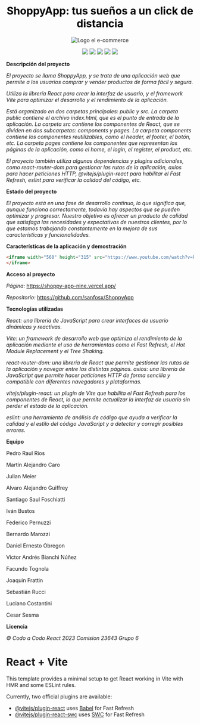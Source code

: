 <h1 align="center">
  <span style="color:black">ShoppyApp: tus sueños a un click de distancia</span>
</h1>

<div align="center">
  <img src="https://shoppy-app-nine.vercel.app/assets/logoShoppyApp-1584910d.svg" alt="Logo el e-commerce" />
</div>

<p align="center">
   <img src="https://img.shields.io/badge/STATUS-EN%20DESAROLLO-green">
   <img src="https://img.shields.io/github/issues/sanfosx/ShoppyApp">
   <img src="https://img.shields.io/github/stars/sanfosx/ShoppyApp">
   <img src="https://img.shields.io/github/forks/sanfosx/ShoppyApp">
   <img src="https://img.shields.io/github/license/sanfosx/ShoppyApp">
   </p>

**Descripción del proyecto**

*El proyecto se llama ShoppyApp, y se trata de una aplicación web que permite a los usuarios comprar y vender productos de forma fácil y segura.*


*Utiliza la librería React para crear la interfaz de usuario, y el framework Vite para optimizar el desarrollo y el rendimiento de la aplicación.*


*Está organizado en dos carpetas principales: public y src. La carpeta public contiene el archivo index.html, que es el punto de entrada de la aplicación. La carpeta src contiene los componentes de React, que se dividen en dos subcarpetas: components y pages. La carpeta components contiene los componentes reutilizables, como el header, el footer, el botón, etc. La carpeta pages contiene los componentes que representan las páginas de la aplicación, como el home, el login, el register, el product, etc.*


*El proyecto también utiliza algunas dependencias y plugins adicionales, como react-router-dom para gestionar las rutas de la aplicación, axios para hacer peticiones HTTP, @vitejs/plugin-react para habilitar el Fast Refresh, eslint para verificar la calidad del código, etc.*

**Estado del proyecto**

*El proyecto está en una fase de desarrollo continuo, lo que significa que, aunque funciona correctamente, todavía hay aspectos que se pueden optimizar y progresar. Nuestro objetivo es ofrecer un producto de calidad que satisfaga las necesidades y expectativas de nuestros clientes, por lo que estamos trabajando constantemente en la mejora de sus características y funcionalidades.*

**Características de la aplicación y demostración**
```html
<iframe width="560" height="315" src="https://www.youtube.com/watch?v=k0R0oHpNfL4?start=0" title="YouTube video player" frameborder="0" allow="accelerometer; autoplay; clipboard-write; encrypted-media; gyroscope; picture-in-picture" allowfullscreen>
</iframe>
```
**Acceso al proyecto**

*Página:* https://shoppy-app-nine.vercel.app/

*Repositorio:* https://github.com/sanfosx/ShoppyApp

**Tecnologías utilizadas**

*React: una librería de JavaScript para crear interfaces de usuario dinámicas y reactivas.*


*Vite: un framework de desarrollo web que optimiza el rendimiento de la aplicación mediante el uso de herramientas como el Fast Refresh, el Hot Module Replacement y el Tree Shaking.*


*react-router-dom: una librería de React que permite gestionar las rutas de la aplicación y navegar entre las distintas páginas.
axios: una librería de JavaScript que permite hacer peticiones HTTP de forma sencilla y compatible con diferentes navegadores y plataformas.*


*vitejs/plugin-react: un plugin de Vite que habilita el Fast Refresh para los componentes de React, lo que permite actualizar la interfaz de usuario sin perder el estado de la aplicación.*


*eslint: una herramienta de análisis de código que ayuda a verificar la calidad y el estilo del código JavaScript y a detectar y corregir posibles errores.*

**Equipo**


Pedro Raul Rios


Martín Alejandro Caro


Julian	Meier


Alvaro Alejandro	Guiffrey


Santiago Saul	Foschiatti


Iván	Bustos


Federico	Pernuzzi


Bernardo	Marozzi


Daniel Ernesto Obregon


Victor Andrés	Bianchi Núñez


Facundo	Tognola


Joaquin	Frattin


Sebastián	Rucci


Luciano	Costantini


Cesar	Sesma

**Licencia**

*© Codo a Codo React 2023 Comision 23643 Grupo 6*

# React + Vite

This template provides a minimal setup to get React working in Vite with HMR and some ESLint rules.

Currently, two official plugins are available:

- [@vitejs/plugin-react](https://github.com/vitejs/vite-plugin-react/blob/main/packages/plugin-react/README.md) uses [Babel](https://babeljs.io/) for Fast Refresh
- [@vitejs/plugin-react-swc](https://github.com/vitejs/vite-plugin-react-swc) uses [SWC](https://swc.rs/) for Fast Refresh
